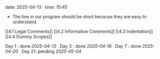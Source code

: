 date: 2025-04-13  
time: 15:45  

- The line in our program should be short because they are easy to understand.

[[4.1 Legal Comments]]
[[4.2 Informative Comments]]
[[4.3 Indentation]]
[[4.4 Dummy Scopes]]

Day 1 : done *2025-04-13*  
Day 3 : done *2025-04-16*  
Day 7 : done *2025-04-20*  
Day 21: pending *2025-05-04*